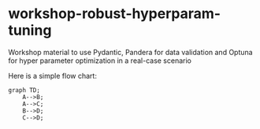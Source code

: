 # workshop-robust-hyperparam-tuning
Workshop material to use Pydantic, Pandera for data validation and Optuna for hyper parameter optimization in a real-case scenario 

Here is a simple flow chart:

```mermaid
graph TD;
    A-->B;
    A-->C;
    B-->D;
    C-->D;
```
